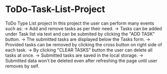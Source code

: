# ToDo-Task-List-Project
ToDo Type List project
In this project the user can perform many events such as: 
-> Add and remove tasks as per their need.
-> Tasks can be added under Task list via text and can be submited by clicking the "ADD TASK" button.
-> The submitted tasks are displayed below the Tasks form.
-> Provided tasks can be removed by clicking the cross button on right side of each task.
-> By clicking "CLEAR TASKS" button the user can delete all tasks at once.
-> Submitted tasks are saved in the local storage. 
-> Submitted data won't be deleted even after refreshing the page until user removes by self.
